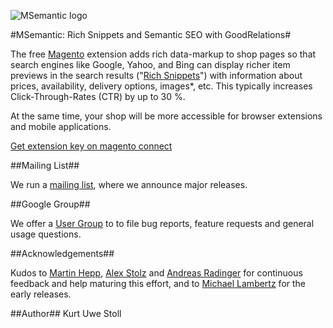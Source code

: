 ![MSemantic logo](http://semantium.de/msemantic/msemantic-logo.png)

#MSemantic: Rich Snippets and Semantic SEO with GoodRelations#

The free [Magento][mage] extension adds rich data-markup to shop pages so that search engines like Google, Yahoo, and Bing can display richer item previews in the search results ("[Rich Snippets][grs]") with information about prices, availability, delivery options, images*, etc. This typically increases Click-Through-Rates (CTR) by up to 30 %.

At the same time, your shop will be more accessible for browser extensions and mobile applications.

[Get extension key on magento connect][mageconnect-msem]

##Mailing List##

We run a [mailing list][msem-mailchimp], where we announce major releases.

##Google Group##

We offer a [User Group][msem-ug] to to file bug reports, feature requests and general usage questions.

##Acknowledgements##

Kudos to [Martin Hepp][MH], [Alex Stolz][AS] and [Andreas Radinger][AR] for continuous feedback and help maturing this effort, and to [Michael Lambertz][mila] for the early releases.

##Author##
Kurt Uwe Stoll

[mage]: http://www.magentocommerce.com/
[grs]: http://support.google.com/webmasters/bin/topic.py?hl=en&topic=21997
[lgpl]: http://www.gnu.org/licenses/lgpl.html
[msem-github]: http://github.com/semantium/MSemantic
[msem-ug]: http://groups.google.com/forum/#!forum/msemantic
[MH]: http://www.heppnetz.de
[AS]: http://www.stalsoft.com
[AR]: http://www.unibw.de/ebusiness/team/andreas-radinger/
[msem-mailchimp]: http://eepurl.com/ibvqY
[mageconnect-msem]: http://www.magentocommerce.com/magento-connect/semantium/extension/2838/semantium_msemanticbasic#overview
[mila]: http://michaellambertz.net/ 